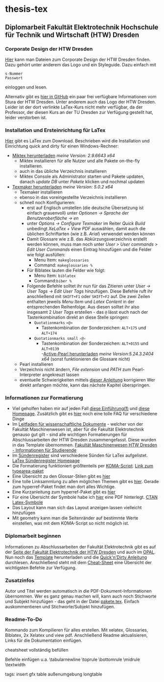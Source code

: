 # thesis-tex
## Diplomarbeit Fakultät Elektrotechnik Hochschule für Technik und Wirtschaft (HTW) Dresden

### Corporate Design der HTW Dresden
[Hier](https://www.htw-dresden.de/intern/marketing/corporate-design.html) kann man Dateien zum Corporate Design der HTW Dresden finden. Dazu gehört unter anderem das Logo und ein Styleguide.
Dazu einfach mit
```
s-Nummer
Passwort
```
einloggen und lesen.

Alternativ gibt es [hier in GitHub](https://github.com/stura-htw-dresden/htw-logo) ein paar frei verfügbare Informationen vom Stura der HTW Dresden. Unter anderem auch das Logo der HTW Dresden.
Leider ist der dort verlinkte LaTex-Kurs nicht mehr verfügbar, da der Professor, der diesen Kurs an der TU Dresden zur Verfügung gestellt hat, leider verstorben ist.

### Installation und Ersteinrichtung für LaTex
[Hier](https://www.latex-project.org/get/#tex-distributions) gibt es LaTex zum Download.
Beschrieben wird die Installation und Einrichtung quick and dirty für einen Windows-Rechner:
  - [Miktex herunterladen](https://miktex.org/download) *meine Version: 2.9.6643 x64*
    - Miktex installieren für alle Nutzer und alle Pakete on-the-fly installieren.
    - auch in das übliche Verzeichnis installieren
    - Miktex Console als Administrator starten und Pakete updaten, danach *update DB* unter *Pakete* klicken und nochmal updaten
  - [Texmaker herunterladen](http://www.xm1math.net/texmaker/download.html) *meine Version: 5.0.2 x64*
    - Texmaker installieren
    - ebenso in das voreingestellte Verzeichnis installieren
    - schnell noch Konfigurieren:
      - erst auf Englisch umstellen (die deutsche Übersetzung ist einfach grauenvoll) unter *Optionen -> Sprache der Benutzeroberfläche -> en*
      - unter *Options -> Configure Texmaker* im Reiter *Quick Build* unbedingt *XeLaTex + View PDF* auswählen, damit auch die üblichen Schriftarten (wie z.B. *Arial*) verwendet werden können
      - Damit Glossare wie z.B. das Abkürzungsverzeichnis erstellt werden können, muss man noch unter *User > User commands > Edit User Commands* einen Eintrag hinzufügen und die Felder wie folgt ausfüllen:
        - Menu Item: `makeglossaries`
        - Command: `makeglossaries %`
      - Für Biblatex lauten die Felder wie folgt:
        - Menu Item: `biblatex`
        - Command:`biber %`
      - Folgende Befehle solltet ihr nun für das Zitieren unter *User -> User Tags -> Edit User Tags* hinzufügen. Diese Befehle ruft ihr anschließend mit `SHIFT+F1` oder `SHIFT+F2` auf. Die zwei Zeilen enthalten jeweils *Menu Item* und *Latex Content* in der entsprechenden Reihenfolge. Aus diesen solltet ihr also insgesamt 2 *User Tags* erstellen - das `@` lässt euch nach der Tastenkombination direkt an diese Stelle springen:
        - `Quotationmarks` `»@«` 
          - Tastenkombination der Sonderzeichen: `ALT+175` und `ALT+174`
        - `Quotationmarks small` `›@‹` 
          - Tastenkombination der Sonderzeichen: `ALT+0155` und `ALT+0139`         
  -[Active-Pearl herunterladen](https://www.activestate.com/activeperl/downloads) *meine Version:5.24.3.2404 x64* (sonst funktionieren die Glossare nicht)
    - Pearl installieren
    - Verzeichnis nicht ändern, *File extension* und *PATH* zum Pearl-Interpreter angekreuzt lassen
    - eventuelle Schwierigkeiten mittels [dieser Anleitung](https://tex.stackexchange.com/questions/158796/miktex-and-perl-scripts-and-one-python-script) korrigieren
Wer direkt anfangen möchte, kann das nächste Kapitel überspringen.

### Informationen zur Formatierung
- Viel geholfen haben mir auf jeden Fall [diese Einführung(**!**)](https://www.sharelatex.com/learn) und [diese Homepage](http://namsu.de/latex.html). Zusätzlich gibt es [hier](https://tobiw.de/tex-faq) noch eine tolle FAQ für verschiedene Dinge
- Im [Leitfaden für wissenschaftliche Dokumente](docs/Leitfaden_fuer_wiss_Dokumente.pdf) - welcher von der Fakultät Maschinenwesen ist, aber für die Fakultät Elektrotechnik genauso gut gilt - sind alle wichtigen Formatierungen für Abschlussarbeiten der HTW Dresden zusammengefasst. Diese wurden in das Template übernommen.
[Fakultät Maschinenwesen HTW Dresden - Informationen für Studierende](https://www.htw-dresden.de/fakultaet-maschinenbau/studium/infos-fuer-studierende.html)
- Im [Sündenregister](docs/l2tabu.pdf) sind verschiedene Sünden für LaTex aufgelistet. [LaTex Sündenregister Homepage](http://www.dante.de/CTAN/info/german/l2tabu/)
- Die Formatierung funktioniert größtenteils per [KOMA-Script](/docs/scrguide.pdf). [Link zum typearea-paket](https://ctan.org/pkg/typearea)
- Eine Übersicht zu den Glossar-Stilen gibt es [hier](https://www.dickimaw-books.com/gallery/)
- Eine tolle Linksammlung zu allen möglichen Themen gibt es [hier](https://tu-dresden.de/mn/math/stochastik/das-institut/beschaeftigte/jan-rudl/latex_win). Gerade zum hyperref-Paket findet man dort alles Wichtige.
- Eine Kurzanleitung zum hyperref-Paket gibt es [hier](http://www.pa.op.dlr.de/~PatrickJoeckel/pdflatex/index.html)
- Für eine Übersicht der Symbole habe ich [hier](/docs/symbols-a4.pdf) eine PDF hinterlegt. [CTAN Latex-Symbole](http://www.ctan.org/tex-archive/info/symbols/comprehensive/symbols-a4.pdf)
- Das Layout kann man sich das Layout anzeigen lassen vielleicht hinzufügen
- Mit geometry kann man die Seitenränder auf bestimmte Werte einstellen, was mit dem KOMA-Script so nicht möglich ist.

### Diplomarbeit beginnen
Informationen zu Abschlussarbeiten der Fakultät Elektrotechnik gibt es auf der [Seite der Fakultät Elektrotechnik der HTW Dresden](https://www.htw-dresden.de/fakultaet-elektrotechnik/fakultaet/studierende/abschlussarbeiten.html) und auch im [OPAL](https://bildungsportal.sachsen.de/opal/auth/RepositoryEntry/16966647814/CourseNode/97409953057309?5).
Nun noch das [Template](/template-htw-abschlussarbeit.tex) herunterladen und die [Quick'n'Dirty Anleitung](/readme/quickndirty-anleitung.pdf) durchlesen.
Anschließend steht mit dem [Cheat-Sheet](/readme/cheatsheet-quickanddirty.pdf) eine Übersicht der wichtigsten Befehle zur Verfügung.

### Zusatzinfos
Autor und Titel werden automatisch in die PDF-Dokument-Informationen übernommen. Wer es ganz genau machen will, kann auch noch Stichworte und Subjekt hinzufügen - das geht in der Datei [pakete.tex](/style/pakete.tex). Einfach auskommentieren und Stichworte/Subjekt hinzufügen.

### Readme-To-Do
Kommando zum Kompilieren für alles erstellen. Mit xelatex, Glossaries, Biblatex, 2x Xelatex und view pdf.
Anschließend Readme aktualisieren, Links für die Dokumentation einfügen.

cheatsheet vollständig befüllen


Befehle einfügen
u.a.
\tabularnewline
\toprule
\bottomrule
\midrule
\textwidth

tags:
insert gfx
table außenumgebung
longtable